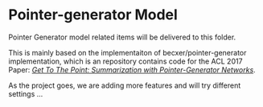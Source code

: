 # Pointer-generator Model

Pointer Generator model related items will be delivered to this folder.

This is mainly based on the implementaiton of becxer/pointer-generator implementation, which is an repository contains code for the ACL 2017 Paper: *[Get To The Point: Summarization with Pointer-Generator Networks](https://arxiv.org/abs/1704.04368)*.

As the project goes, we are adding more features and will try different settings ...
